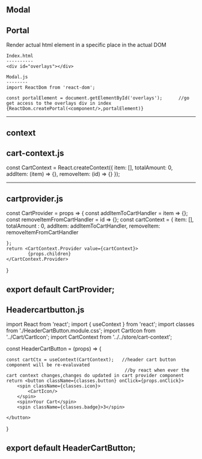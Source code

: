 ## Modal

## Portal

Render actual html element in a specific place in the actual DOM

    Index.html
    ----------
    <div id="overlays"></div>

    Modal.js
    --------
    import ReactDom from 'react-dom';

    const portalElement = document.getElementById('overlays');      //go get access to the overlays div in index
    {ReactDom.createPortal(<component/>,portalElement)}



---

## context

cart-context.js
---------------
const CartContext = React.createContext({
item: [],
totalAmount: 0,
addItem: (item) => {},
removeItem: (id) => {}
});

---
cartprovider.js
---------------
const CartProvider = props => {
    const addItemToCartHandler = item => {};
    const removeItemFromCartHandler = id => {};
    const cartContext = {
        item: [],
        totalAmount : 0,
        addItem: addItemToCartHandler,
        removeItem: removeItemFromCartHandler

    };
    return <CartContext.Provider value={cartContext}>
            {props.children}
    </CartContext.Provider>
}

export default CartProvider;
----------------------------------
Headercartbutton.js
---------------------
import React from 'react';
import { useContext } from 'react';
import classes from './HeaderCartButton.module.css';
import CartIcon from '../Cart/CartIcon';
import CartContext from '../../store/cart-context';

const HeaderCartButton = (props) => {

    const cartCtx = useContext(CartContext);   //header cart button component will be re-evaluvated 
                                                //by react when ever the cart context changes,changes do updated in cart provider component
    return <button className={classes.button} onClick={props.onClick}>
        <spin className={classes.icon}>
            <CartIcon/>
        </spin>
        <spin>Your Cart</spin>
        <spin className={classes.badge}>3</spin>

    </button>
}

export default HeaderCartButton;
---------------------------------------